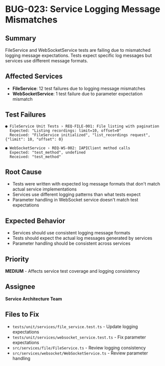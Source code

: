 # BUG-023: Service Logging Message Mismatches

## Summary
FileService and WebSocketService tests are failing due to mismatched logging message expectations. Tests expect specific log messages but services use different message formats.

## Affected Services
- **FileService**: 12 test failures due to logging message mismatches
- **WebSocketService**: 1 test failure due to parameter expectation mismatch

## Test Failures
```
● FileService Unit Tests › REQ-FILE-001: File listing with pagination
  Expected: "Listing recordings: limit=10, offset=0"
  Received: "FileService initialized", "list_recordings request", {"limit": 10, "offset": 0}

● WebSocketService › REQ-WS-002: IAPIClient method calls
  Expected: "test_method", undefined
  Received: "test_method"
```

## Root Cause
- Tests were written with expected log message formats that don't match actual service implementations
- Services use different logging patterns than what tests expect
- Parameter handling in WebSocket service doesn't match test expectations

## Expected Behavior
- Services should use consistent logging message formats
- Tests should expect the actual log messages generated by services
- Parameter handling should be consistent across services

## Priority
**MEDIUM** - Affects service test coverage and logging consistency

## Assignee
**Service Architecture Team**

## Files to Fix
- `tests/unit/services/file_service.test.ts` - Update logging expectations
- `tests/unit/services/websocket_service.test.ts` - Fix parameter expectations
- `src/services/file/FileService.ts` - Review logging consistency
- `src/services/websocket/WebSocketService.ts` - Review parameter handling
